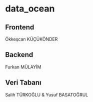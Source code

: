 # data_ocean
<h2> Frontend </h2>
<p> Ökkeşcan KÜÇÜKÖNDER </p>

<h2> Backend </h2>
<p> Furkan MÜLAYİM </p>

<h2> Veri Tabanı </h2>
<p> Salih TÜRKOĞLU & Yusuf BASATOĞRUL </p>

